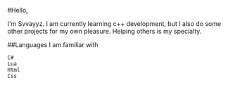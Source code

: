 #Hello,

I'm Svvayyz. I am currently learning c++ development,  but I also do some other projects for my own pleasure. 
Helping others is my specialty.

##Languages I am familiar with

```
C#
Lua
Html
Css
```
